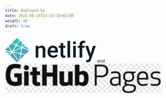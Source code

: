 ```yaml
---
title: Deployed by
date: 2022-06-15T14:21:33+02:00
weight: 40
draft: true
---
```

[![Netlify](logo/Netlify.svg)](https://netlify.com) and
[![GitHub Pages](logo/github-pages.png)](https://github.com)
